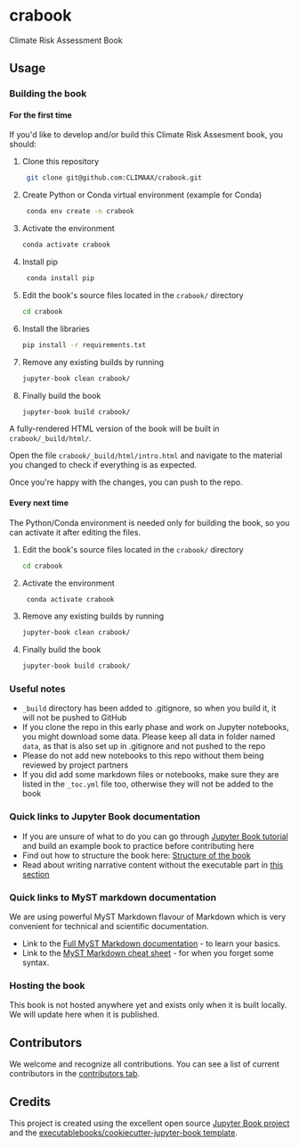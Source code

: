 # crabook

Climate Risk Assessment Book

## Usage

### Building the book 

#### For the first time

If you'd like to develop and/or build this Climate Risk Assesment book, you should:

1. Clone this repository
   ```bash
    git clone git@github.com:CLIMAAX/crabook.git
    ```
2. Create Python or Conda virtual environment (example for Conda)
   ```bash
    conda env create -n crabook
    ```
3. Activate the environment
    ```bash
    conda activate crabook
    ```
4. Install pip
   ```bash
    conda install pip
    ```
5. Edit the book's source files located in the `crabook/` directory
   ```bash
   cd crabook
   ```
6. Install the libraries
   ```bash
   pip install -r requirements.txt
   ```
7. Remove any existing builds by running
    ```bash
   jupyter-book clean crabook/
    ```
8. Finally build the book
    ```bash
    jupyter-book build crabook/
    ```

A fully-rendered HTML version of the book will be built in `crabook/_build/html/`.

Open the file `crabook/_build/html/intro.html` and navigate to the material you changed to check if everything is as expected.

Once you're happy with the changes, you can push to the repo.

#### Every next time
The Python/Conda environment is needed only for building the book, so you can activate it after editing the files.
1. Edit the book's source files located in the `crabook/` directory
   ```bash
   cd crabook
   ```
2. Activate the environment
   ```bash
    conda activate crabook
    ```
4. Remove any existing builds by running
    ```bash
   jupyter-book clean crabook/
    ```
5. Finally build the book
    ```bash
    jupyter-book build crabook/
    ```

### Useful notes

- `_build` directory has been added to .gitignore, so when you build it, it will not be pushed to GitHub
- If you clone the repo in this early phase and work on Jupyter notebooks, you might download some data. Please keep all data in folder named `data`, as that is also set up in .gitignore and not pushed to the repo
- Please do not add new notebooks to this repo without them being reviewed by project partners
- If you did add some markdown files or notebooks, make sure they are listed in the `_toc.yml` file too, otherwise they will not be added to the book 

### Quick links to Jupyter Book documentation
- If you are unsure of what to do you can go through [Jupyter Book tutorial](https://jupyterbook.org/en/stable/start/your-first-book.html#) and build an example book to practice before contributing here
- Find out how to structure the book here: [Structure of the book](https://jupyterbook.org/en/stable/basics/organize.html#)
- Read about writing narrative content without the executable part in [this section](https://jupyterbook.org/en/stable/content/index.html)

### Quick links to MyST markdown documentation
We are using powerful MyST Markdown flavour of Markdown which is very convenient for technical and scientific documentation.  
- Link to the [Full MyST Markdown documentation](https://myst-parser.readthedocs.io/en/latest/index.html) - to learn your basics.  
- Link to the [MyST Markdown cheat sheet](https://jupyterbook.org/en/stable/reference/cheatsheet.html) - for when you forget some syntax.

### Hosting the book

This book is not hosted anywhere yet and exists only when it is built locally. We will update here when it is published.

## Contributors

We welcome and recognize all contributions. You can see a list of current contributors in the [contributors tab](https://github.com/CLIMAAX/crabook/graphs/contributors).

## Credits

This project is created using the excellent open source [Jupyter Book project](https://jupyterbook.org/) and the [executablebooks/cookiecutter-jupyter-book template](https://github.com/executablebooks/cookiecutter-jupyter-book).
